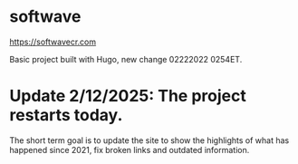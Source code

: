 # softwave
https://softwavecr.com

Basic project built with Hugo, new change 02222022 0254ET.

# Update 2/12/2025: The project restarts today. 
 The short term goal is to update the site to show the highlights of what has happened since 2021, fix broken links and outdated information.
